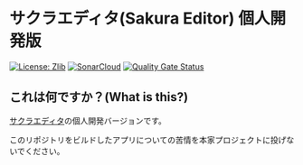# サクラエディタ(Sakura Editor) 個人開発版
[![License: Zlib](https://img.shields.io/badge/License-Zlib-lightgrey.svg)](https://opensource.org/licenses/Zlib)
[![SonarCloud](https://github.com/berryzplus/sakura-editor/workflows/SonarCloud/badge.svg)](https://github.com/berryzplus/sakura-editor/actions?query=workflow%3ASonarCloud)
[![Quality Gate Status](https://sonarcloud.io/api/project_badges/measure?project=berryzplus_sakura-editor&metric=alert_status)](https://sonarcloud.io/dashboard?id=berryzplus_sakura-editor)

## これは何ですか？(What is this?)

[サクラエディタ](https://github.com/sakura-editor/sakura)の個人開発バージョンです。

このリポジトリをビルドしたアプリについての苦情を本家プロジェクトに投げないでください。

